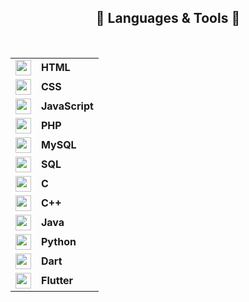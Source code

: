 <h2 align="center">🚀 Languages & Tools 🚀</h2>
<br>
<table align="center">
  <tr>
    <td><img src="https://cdn.jsdelivr.net/gh/devicons/devicon/icons/html5/html5-original.svg" height="25"/></td>
    <td><b>HTML</b></td>
  </tr>
  <tr>
    <td><img src="https://cdn.jsdelivr.net/gh/devicons/devicon/icons/css3/css3-original.svg" height="25"/></td>
    <td><b>CSS</b></td>
  </tr>
  <tr>
    <td><img src="https://cdn.jsdelivr.net/gh/devicons/devicon/icons/javascript/javascript-original.svg" height="25"/></td>
    <td><b>JavaScript</b></td>
  </tr>
  <tr>
    <td><img src="https://cdn.jsdelivr.net/gh/devicons/devicon/icons/php/php-original.svg" height="25"/></td>
    <td><b>PHP</b></td>
  </tr>
  <tr>
    <td><img src="https://cdn.jsdelivr.net/gh/devicons/devicon/icons/mysql/mysql-original.svg" height="25"/></td>
    <td><b>MySQL</b></td>
  </tr>
  <tr>
    <td><img src="https://cdn.jsdelivr.net/gh/devicons/devicon/icons/sqlite/sqlite-original.svg" height="25"/></td>
    <td><b>SQL</b></td>
  </tr>
  <tr>
    <td><img src="https://cdn.jsdelivr.net/gh/devicons/devicon/icons/c/c-original.svg" height="25"/></td>
    <td><b>C</b></td>
  </tr>
  <tr>
    <td><img src="https://cdn.jsdelivr.net/gh/devicons/devicon/icons/cplusplus/cplusplus-original.svg" height="25"/></td>
    <td><b>C++</b></td>
  </tr>
  <tr>
    <td><img src="https://cdn.jsdelivr.net/gh/devicons/devicon/icons/java/java-original.svg" height="25"/></td>
    <td><b>Java</b></td>
  </tr>
  <tr>
    <td><img src="https://cdn.jsdelivr.net/gh/devicons/devicon/icons/python/python-original.svg" height="25"/></td>
    <td><b>Python</b></td>
  </tr>
  <tr>
    <td><img src="https://cdn.jsdelivr.net/gh/devicons/devicon/icons/dart/dart-original.svg" height="25"/></td>
    <td><b>Dart</b></td>
  </tr>
  <tr>
    <td><img src="https://cdn.jsdelivr.net/gh/devicons/devicon/icons/flutter/flutter-original.svg" height="25"/></td>
    <td><b>Flutter</b></td>
  </tr>
</table>

